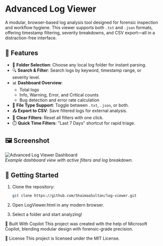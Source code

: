 # Advanced Log Viewer

A modular, browser-based log analysis tool designed for forensic inspection and workflow hygiene. This viewer supports both `.txt` and `.json` formats, offering timestamp filtering, severity breakdowns, and CSV export—all in a distraction-free interface.

## 🔧 Features

- 📂 **Folder Selection**: Choose any local log folder for instant parsing.
- 🔍 **Search & Filter**: Search logs by keyword, timestamp range, or severity level.
- 📊 **Dashboard Overview**:
  - Total logs
  - Info, Warning, Error, and Critical counts
  - Bug detection and error rate calculation
- 📁 **File Type Support**: Toggle between `.txt`, `.json`, or both.
- 📤 **Export to CSV**: Save filtered logs for external analysis.
- 🧹 **Clear Filters**: Reset all filters with one click.
- ⏱️ **Quick Time Filters**: "Last 7 Days" shortcut for rapid triage.

## 🖼️ Screenshot

![Advanced Log Viewer Dashboard](screenshot.png)  
*Example dashboard view with active filters and log breakdown.*

## 🚀 Getting Started

1. Clone the repository:
   ```bash
   git clone https://github.com/ShaimaaSultan/log-viewer.git
2. Open LogViewer.html in any modern browser.

3. Select a folder and start analyzing!

🧠 Built With Copilot
This project was created with the help of Microsoft Copilot, blending modular design with forensic-grade precision.

📄 License
This project is licensed under the MIT License.
